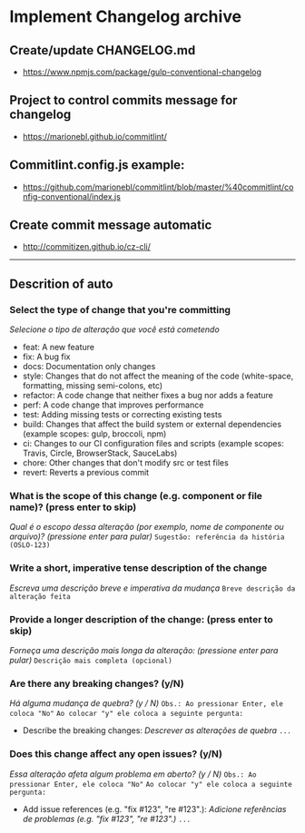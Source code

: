 # Implement Changelog archive

## Create/update CHANGELOG.md
 - https://www.npmjs.com/package/gulp-conventional-changelog

## Project to control commits message for changelog
 - https://marionebl.github.io/commitlint/

## Commitlint.config.js example:
 - https://github.com/marionebl/commitlint/blob/master/%40commitlint/config-conventional/index.js

## Create commit message automatic
 - http://commitizen.github.io/cz-cli/

----

## Descrition of auto
 ### Select the type of change that you're committing
 _Selecione o tipo de alteração que você está cometendo_
 - feat:     A new feature
 - fix:      A bug fix
 - docs:     Documentation only changes
 - style:    Changes that do not affect the meaning of the code (white-space, formatting, missing semi-colons, etc)
 - refactor: A code change that neither fixes a bug nor adds a feature
 - perf:     A code change that improves performance
 - test:     Adding missing tests or correcting existing tests
 - build:    Changes that affect the build system or external dependencies (example scopes: gulp, broccoli, npm)
 - ci:       Changes to our CI configuration files and scripts (example scopes: Travis, Circle, BrowserStack, SauceLabs)
 - chore:    Other changes that don't modify src or test files
 - revert:   Reverts a previous commit

### What is the scope of this change (e.g. component or file name)? (press enter to skip)
_Qual é o escopo dessa alteração (por exemplo, nome de componente ou arquivo)? (pressione enter para pular)_
    `Sugestão: referência da história (OSLO-123)`

### Write a short, imperative tense description of the change
_Escreva uma descrição breve e imperativa da mudança_
    `Breve descrição da alteração feita`

### Provide a longer description of the change: (press enter to skip)
_Forneça uma descrição mais longa da alteração: (pressione enter para pular)_
    `Descrição mais completa (opcional)`

### Are there any breaking changes? (y/N)
_Há alguma mudança de quebra? (y / N)_
`Obs.: Ao pressionar Enter, ele coloca "No"`
`Ao colocar "y" ele coloca a seguinte pergunta:`
 - Describe the breaking changes:
 _Descrever as alterações de quebra_
 `...`

### Does this change affect any open issues? (y/N)
_Essa alteração afeta algum problema em aberto? (y / N)_
`Obs.: Ao pressionar Enter, ele coloca "No"`
`Ao colocar "y" ele coloca a seguinte pergunta:`
 - Add issue references (e.g. "fix #123", "re #123".):
 _Adicione referências de problemas (e.g. "fix #123", "re #123".)_
 `...`

